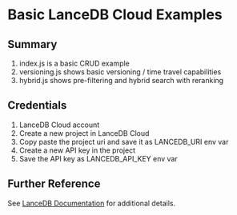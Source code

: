 # Basic LanceDB Cloud Examples

## Summary

1. index.js is a basic CRUD example
2. versioning.js shows basic versioning / time travel capabilities
3. hybrid.js shows pre-filtering and hybrid search with reranking

## Credentials

1. LanceDB Cloud account
2. Create a new project in LanceDB Cloud
3. Copy paste the project uri and save it as LANCEDB_URI env var
4. Create a new API key in the project
5. Save the API key as LANCEDB_API_KEY env var

## Further Reference

See [LanceDB Documentation](https://docs.lancedb.com/enterprise/introduction) for additional details.